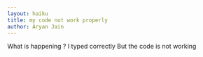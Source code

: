 ```yaml
---
layout: haiku
title: my code not work properly
author: Aryan Jain
---
```



What is happening ?
I typed correctly 
But the code is not working
